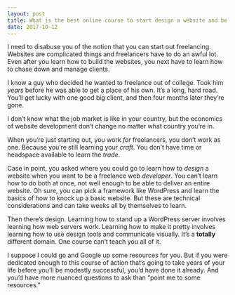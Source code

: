 ```yaml
---
layout: post
title: What is the best online course to start design a website and be a freelancer web developer?
date: 2017-10-12
---
```


<p>I need to disabuse you of the notion that you can start out freelancing. Websites are complicated things and freelancers have to do an awful lot. Even after you learn how to build the websites, you next have to learn how to chase down and manage clients.</p><p>I know a guy who decided he wanted to freelance out of college. Took him <i>years</i> before he was able to get a place of his own. It’s a long, hard road. You’ll get lucky with one good big client, and then four months later they’re gone.</p><p>I don’t know what the job market is like in your country, but the economics of website development don’t change no matter what country you’re in.</p><p>When you’re just starting out, you work <i>for</i> freelancers, you don’t work as one. Because you’re still learning your <i>craft</i>. You don’t have time or headspace available to learn the <i>trade</i>.</p><p>Case in point, you asked where you could go to learn how to <i>design</i> a website when you want to be a freelance web <i>developer</i>. You can’t learn how to do both at once, not well enough to be able to deliver an entire website. Oh sure, you can pick a framework like WordPress and learn the basics of how to knock up a basic website. But these are technical considerations and can take weeks all by themselves to learn.</p><p>Then there’s design. Learning how to stand up a WordPress server involves learning how web servers work. Learning how to make it pretty involves learning how to use design tools and communicate visually. It’s a <b>totally</b> different domain. One course can’t teach you all of it.</p><p>I suppose I could go and Google up some resources for you. But if you were dedicated enough to this course of action that’s going to take years of your life before you’ll be modestly successful, you’d have done it already. And you’d have more nuanced questions to ask than “point me to some resources.”</p>
